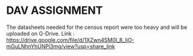 # DAV ASSIGNMENT


The datasheets needed for the census report were too heavy and will be uploaded on G-Drive.
Link : https://drive.google.com/file/d/1XZwn4SM0I_8_IjO-mGuLNhnYhUNPi3mg/view?usp=share_link
